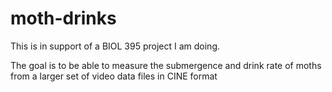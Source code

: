 # moth-drinks

This is in support of a BIOL 395 project I am doing.

The goal is to be able to measure the submergence and drink rate of moths from a larger set of video data files in CINE format

